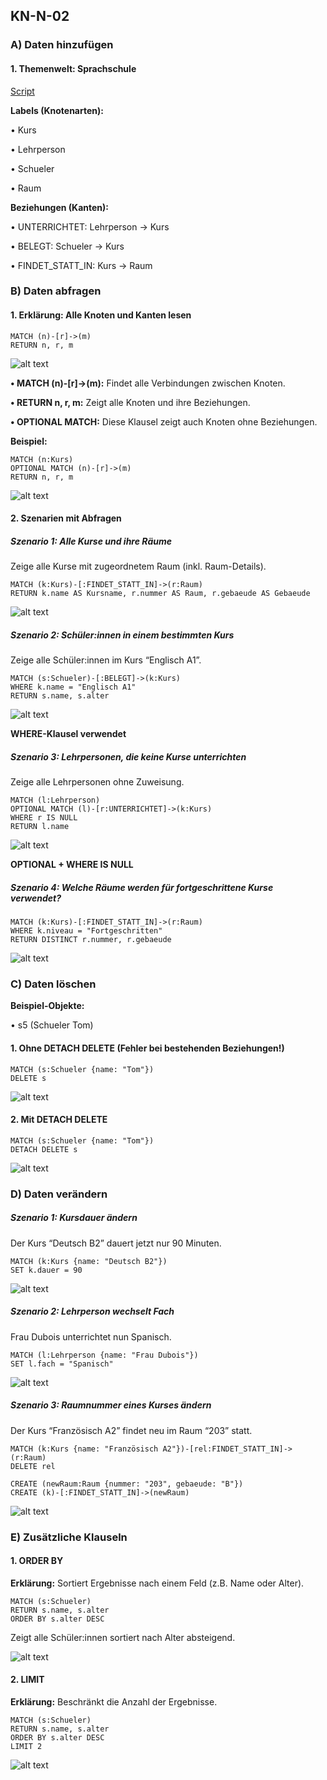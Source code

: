 ## KN-N-02

### A) Daten hinzufügen

#### 1. Themenwelt: Sprachschule

[Script](sprachschule_datenmodell.cypher)

**Labels (Knotenarten):**

•	Kurs

•	Lehrperson

•	Schueler

•	Raum

**Beziehungen (Kanten):**

•	UNTERRICHTET: Lehrperson → Kurs

•	BELEGT: Schueler → Kurs

•	FINDET_STATT_IN: Kurs → Raum

### B) Daten abfragen

#### 1. Erklärung: Alle Knoten und Kanten lesen

```
MATCH (n)-[r]->(m)
RETURN n, r, m
```
![alt text](<Bildschirmfoto 2025-05-06 um 10.52.42.png>)

**•	MATCH (n)-[r]->(m):** Findet alle Verbindungen zwischen Knoten.

**•	RETURN n, r, m:** Zeigt alle Knoten und ihre Beziehungen.

**•	OPTIONAL MATCH:** Diese Klausel zeigt auch Knoten ohne Beziehungen. 

**Beispiel:**

```
MATCH (n:Kurs)
OPTIONAL MATCH (n)-[r]->(m)
RETURN n, r, m
```

![alt text](<Bildschirmfoto 2025-05-06 um 10.48.37.png>)

#### 2. Szenarien mit Abfragen

##### Szenario 1: Alle Kurse und ihre Räume
Zeige alle Kurse mit zugeordnetem Raum (inkl. Raum-Details).

```
MATCH (k:Kurs)-[:FINDET_STATT_IN]->(r:Raum)
RETURN k.name AS Kursname, r.nummer AS Raum, r.gebaeude AS Gebaeude
```

![alt text](<Bildschirmfoto 2025-05-06 um 10.49.10.png>)

##### Szenario 2: Schüler:innen in einem bestimmten Kurs
Zeige alle Schüler:innen im Kurs “Englisch A1”.

```
MATCH (s:Schueler)-[:BELEGT]->(k:Kurs)
WHERE k.name = "Englisch A1"
RETURN s.name, s.alter
```
![alt text](<Bildschirmfoto 2025-05-06 um 10.49.34.png>)

**WHERE-Klausel verwendet**

##### Szenario 3: Lehrpersonen, die keine Kurse unterrichten
Zeige alle Lehrpersonen ohne Zuweisung.

```
MATCH (l:Lehrperson)
OPTIONAL MATCH (l)-[r:UNTERRICHTET]->(k:Kurs)
WHERE r IS NULL
RETURN l.name
```
![alt text](<Bildschirmfoto 2025-05-06 um 10.49.49.png>)

**OPTIONAL + WHERE IS NULL**

##### Szenario 4: Welche Räume werden für fortgeschrittene Kurse verwendet?

```
MATCH (k:Kurs)-[:FINDET_STATT_IN]->(r:Raum)
WHERE k.niveau = "Fortgeschritten"
RETURN DISTINCT r.nummer, r.gebaeude
```

![alt text](<Bildschirmfoto 2025-05-06 um 10.50.26.png>)

### C) Daten löschen

**Beispiel-Objekte:**

•	s5 (Schueler Tom)

#### 1. Ohne DETACH DELETE (Fehler bei bestehenden Beziehungen!)

```
MATCH (s:Schueler {name: "Tom"})
DELETE s
```
![alt text](<Bildschirmfoto 2025-05-06 um 10.50.49.png>)

#### 2. Mit DETACH DELETE

```
MATCH (s:Schueler {name: "Tom"})
DETACH DELETE s
```

![alt text](<Bildschirmfoto 2025-05-06 um 10.51.10.png>) 

### D) Daten verändern

##### Szenario 1: Kursdauer ändern

Der Kurs “Deutsch B2” dauert jetzt nur 90 Minuten.

```
MATCH (k:Kurs {name: "Deutsch B2"})
SET k.dauer = 90
```

![alt text](<Bildschirmfoto 2025-05-06 um 10.51.26.png>)

##### Szenario 2: Lehrperson wechselt Fach

Frau Dubois unterrichtet nun Spanisch.

```
MATCH (l:Lehrperson {name: "Frau Dubois"})
SET l.fach = "Spanisch"
```

![alt text](<Bildschirmfoto 2025-05-06 um 10.51.26.png>)

##### Szenario 3: Raumnummer eines Kurses ändern

Der Kurs “Französisch A2” findet neu im Raum “203” statt.

```
MATCH (k:Kurs {name: "Französisch A2"})-[rel:FINDET_STATT_IN]->(r:Raum)
DELETE rel

CREATE (newRaum:Raum {nummer: "203", gebaeude: "B"})
CREATE (k)-[:FINDET_STATT_IN]->(newRaum)
```

![alt text](image.png)

### E) Zusätzliche Klauseln

#### 1. ORDER BY

**Erklärung:** Sortiert Ergebnisse nach einem Feld (z.B. Name oder Alter).

```
MATCH (s:Schueler)
RETURN s.name, s.alter
ORDER BY s.alter DESC
```
Zeigt alle Schüler:innen sortiert nach Alter absteigend.

![alt text](<Bildschirmfoto 2025-05-06 um 10.53.19.png>)

#### 2. LIMIT

**Erklärung:** Beschränkt die Anzahl der Ergebnisse.

```
MATCH (s:Schueler)
RETURN s.name, s.alter
ORDER BY s.alter DESC
LIMIT 2
```

![alt text](<Bildschirmfoto 2025-05-06 um 10.53.37.png>)